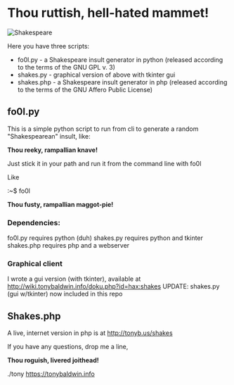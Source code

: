 # Thou ruttish, hell-hated mammet!

![Shakespeare](http://tonyb.myownsite.me/images/shakespeare.gif)

Here you have three scripts:

* fo0l.py - a Shakespeare insult generator in python (released according to the terms of the GNU GPL v. 3)
* shakes.py - graphical version of above with tkinter gui
* shakes.php - a Shakespeare insult generator in php (released according to the terms of the GNU Affero Public License)


## fo0l.py

This is a simple python script to run from cli to generate a 
random "Shakespearean" insult, like:

**Thou reeky, rampallian knave!**

Just stick it in your path and run it from the command line with
fo0l

Like

:~$ fo0l

**Thou fusty, rampallian maggot-pie!**

### Dependencies:
fo0l.py requires python (duh)
shakes.py requires python and tkinter
shakes.php requires php and a webserver

### Graphical client
I wrote a gui version (with tkinter), available at 
http://wiki.tonybaldwin.info/doku.php?id=hax:shakes
UPDATE: shakes.py (gui w/tkinter) now included in this repo

## Shakes.php

A live, internet version in php is at
http://tonyb.us/shakes

If you have any questions, drop me a line,

**Thou roguish, livered joithead!**

./tony
https://tonybaldwin.info
